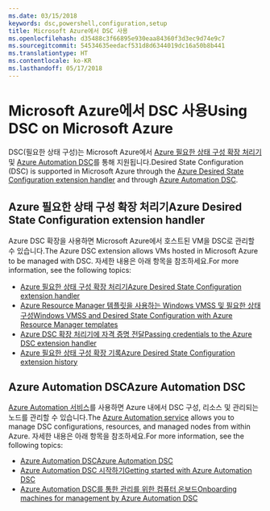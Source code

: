 ```yaml
---
ms.date: 03/15/2018
keywords: dsc,powershell,configuration,setup
title: Microsoft Azure에서 DSC 사용
ms.openlocfilehash: d35488c3f66895e930eaa84360f3d3ec9d74e9c7
ms.sourcegitcommit: 54534635eedacf531d8d6344019dc16a50b8b441
ms.translationtype: HT
ms.contentlocale: ko-KR
ms.lasthandoff: 05/17/2018
---
```

# <a name="using-dsc-on-microsoft-azure"></a><span data-ttu-id="b9d99-103">Microsoft Azure에서 DSC 사용</span><span class="sxs-lookup"><span data-stu-id="b9d99-103">Using DSC on Microsoft Azure</span></span>

<span data-ttu-id="b9d99-104">DSC(필요한 상태 구성)는 Microsoft Azure에서 [Azure 필요한 상태 구성 확장 처리기](/azure/virtual-machines/virtual-machines-windows-extensions-dsc-overview) 및 [Azure Automation DSC](/azure/automation/automation-dsc-overview)를 통해 지원됩니다.</span><span class="sxs-lookup"><span data-stu-id="b9d99-104">Desired State Configuration (DSC) is supported in Microsoft Azure through the [Azure Desired State Configuration extension handler](/azure/virtual-machines/virtual-machines-windows-extensions-dsc-overview) and through [Azure Automation DSC](/azure/automation/automation-dsc-overview).</span></span>

## <a name="azure-desired-state-configuration-extension-handler"></a><span data-ttu-id="b9d99-105">Azure 필요한 상태 구성 확장 처리기</span><span class="sxs-lookup"><span data-stu-id="b9d99-105">Azure Desired State Configuration extension handler</span></span>

<span data-ttu-id="b9d99-106">Azure DSC 확장을 사용하면 Microsoft Azure에서 호스트된 VM을 DSC로 관리할 수 있습니다.</span><span class="sxs-lookup"><span data-stu-id="b9d99-106">The Azure DSC extension allows VMs hosted in Microsoft Azure to be managed with DSC.</span></span>
<span data-ttu-id="b9d99-107">자세한 내용은 아래 항목을 참조하세요.</span><span class="sxs-lookup"><span data-stu-id="b9d99-107">For more information, see the following topics:</span></span>

- [<span data-ttu-id="b9d99-108">Azure 필요한 상태 구성 확장 처리기</span><span class="sxs-lookup"><span data-stu-id="b9d99-108">Azure Desired State Configuration extension handler</span></span>](/azure/virtual-machines/virtual-machines-windows-extensions-dsc-overview)
- [<span data-ttu-id="b9d99-109">Azure Resource Manager 템플릿을 사용하는 Windows VMSS 및 필요한 상태 구성</span><span class="sxs-lookup"><span data-stu-id="b9d99-109">Windows VMSS and Desired State Configuration with Azure Resource Manager templates</span></span>](/azure/virtual-machines/virtual-machines-windows-extensions-dsc-template)
- [<span data-ttu-id="b9d99-110">Azure DSC 확장 처리기에 자격 증명 전달</span><span class="sxs-lookup"><span data-stu-id="b9d99-110">Passing credentials to the Azure DSC extension handler</span></span>](/azure/virtual-machines/virtual-machines-windows-extensions-dsc-credentials)
- [<span data-ttu-id="b9d99-111">Azure 필요한 상태 구성 확장 기록</span><span class="sxs-lookup"><span data-stu-id="b9d99-111">Azure Desired State Configuration extension history</span></span>](azureDscexthistory.md)

## <a name="azure-automation-dsc"></a><span data-ttu-id="b9d99-112">Azure Automation DSC</span><span class="sxs-lookup"><span data-stu-id="b9d99-112">Azure Automation DSC</span></span>

<span data-ttu-id="b9d99-113">[Azure Automation 서비스](https://azure.microsoft.com/services/automation/)를 사용하면 Azure 내에서 DSC 구성, 리소스 및 관리되는 노드를 관리할 수 있습니다.</span><span class="sxs-lookup"><span data-stu-id="b9d99-113">The [Azure Automation service](https://azure.microsoft.com/services/automation/) allows you to manage DSC configurations, resources, and managed nodes from within Azure.</span></span> <span data-ttu-id="b9d99-114">자세한 내용은 아래 항목을 참조하세요.</span><span class="sxs-lookup"><span data-stu-id="b9d99-114">For more information, see the following topics:</span></span>

- [<span data-ttu-id="b9d99-115">Azure Automation DSC</span><span class="sxs-lookup"><span data-stu-id="b9d99-115">Azure Automation DSC</span></span>](/azure/automation/automation-dsc-overview)
- [<span data-ttu-id="b9d99-116">Azure Automation DSC 시작하기</span><span class="sxs-lookup"><span data-stu-id="b9d99-116">Getting started with Azure Automation DSC</span></span>](/azure/automation/automation-dsc-getting-started)
- [<span data-ttu-id="b9d99-117">Azure Automation DSC를 통한 관리를 위한 컴퓨터 온보드</span><span class="sxs-lookup"><span data-stu-id="b9d99-117">Onboarding machines for management by Azure Automation DSC</span></span>](/azure/automation/automation-dsc-onboarding)